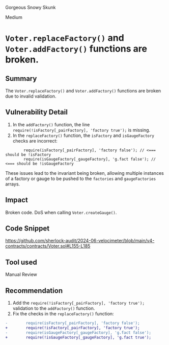 Gorgeous Snowy Skunk

Medium

# `Voter.replaceFactory()` and `Voter.addFactory()` functions are broken.

## Summary

The `Voter.replaceFactory()` and `Voter.addFactory()` functions are broken due to invalid validation.

## Vulnerability Detail

1. In the `addFactory()` function, the line `require(!isFactory[_pairFactory], 'factory true');` is missing.
2. In the `replaceFactory()` function, the `isFactory` and `isGaugeFactory` checks are incorrect:

```solidity
        require(isFactory[_pairFactory], 'factory false'); // <=== should be !isFactory
        require(isGaugeFactory[_gaugeFactory], 'g.fact false'); // <=== should be !isGaugeFactory
```

These issues lead to the invariant being broken, allowing multiple instances of a factory or gauge to be pushed to the `factories` and `gaugeFactories` arrays.

## Impact

Broken code. DoS when calling `Voter.createGauge()`.

## Code Snippet

https://github.com/sherlock-audit/2024-06-velocimeter/blob/main/v4-contracts/contracts/Voter.sol#L155-L185

## Tool used

Manual Review

## Recommendation

1. Add the `require(!isFactory[_pairFactory], 'factory true');` validation to the `addFactory()` function.
2. Fix the checks in the `replaceFactory()` function:

```diff
-        require(isFactory[_pairFactory], 'factory false');
+        require(!isFactory[_pairFactory], 'factory true');
-        require(isGaugeFactory[_gaugeFactory], 'g.fact false');
+        require(!isGaugeFactory[_gaugeFactory], 'g.fact true');
```
